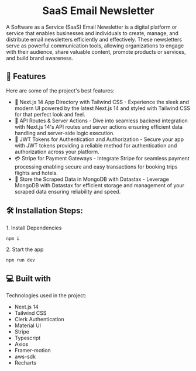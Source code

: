 <h1 align="center" id="title">SaaS Email Newsletter</h1>

<p id="description">A Software as a Service (SaaS) Email Newsletter is a digital platform or service that enables businesses and individuals to create, manage, and distribute email newsletters efficiently and effectively. These newsletters serve as powerful communication tools, allowing organizations to engage with their audience, share valuable content, promote products or services, and build brand awareness.</p>

<h2>🧐 Features</h2>

Here are some of the project's best features:

*   🚀 Next.js 14 App Directory with Tailwind CSS - Experience the sleek and modern UI powered by the latest Next.js 14 and styled with Tailwind CSS for that perfect look and feel.
*   🔗 API Routes & Server Actions - Dive into seamless backend integration with Next.js 14's API routes and server actions ensuring efficient data handling and server-side logic execution.
*   🔑 JWT Tokens for Authentication and Authorization - Secure your app with JWT tokens providing a reliable method for authentication and authorization across your platform.
*   💳 Stripe for Payment Gateways - Integrate Stripe for seamless payment processing enabling secure and easy transactions for booking trips flights and hotels.
*   💾 Store the Scraped Data in MongoDB with Datastax - Leverage MongoDB with Datastax for efficient storage and management of your scraped data ensuring reliability and speed.

<h2>🛠️ Installation Steps:</h2>

<p>1. Install Dependencies</p>

```
npm i
```

<p>2. Start the app</p>

```
npm run dev
```

  
<h2>💻 Built with</h2>

Technologies used in the project:

*   Next.js 14
*   Tailwind CSS
*   Clerk Authentication
*   Material UI
*   Stripe
*   Typescript
*   Axios
*   Framer-motion
*   aws-sdk
*   Recharts

